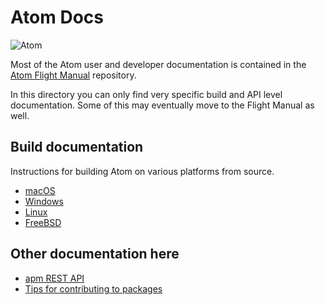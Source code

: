 # Atom Docs

![Atom](https://cloud.githubusercontent.com/assets/72919/2874231/3af1db48-d3dd-11e3-98dc-6066f8bc766f.png)

Most of the Atom user and developer documentation is contained in the [Atom Flight Manual](https://github.com/atom/flight-manual.atom.io) repository.

In this directory you can only find very specific build and API level documentation. Some of this may eventually move to the Flight Manual as well.

## Build documentation

Instructions for building Atom on various platforms from source.

* [macOS](./build-instructions/macOS.md)
* [Windows](./build-instructions/windows.md)
* [Linux](./build-instructions/linux.md)
* [FreeBSD](./build-instructions/freebsd.md)

## Other documentation here

* [apm REST API](./apm-rest-api.md)
* [Tips for contributing to packages](./contributing-to-packages.md)

